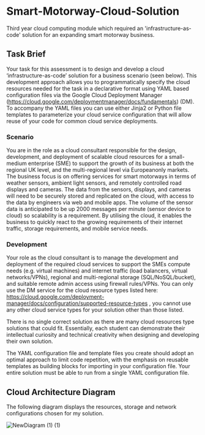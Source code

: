 # Smart-Motorway-Cloud-Solution
Third year cloud computing module which required an 'infrastructure-as-code' solution for an expanding smart motorway business.

## Task Brief
Your task for this assessment is to design and develop a cloud ‘infrastructure-as-code’ solution for a business scenario (seen below). This development approach allows you to programmatically specify the cloud resources needed for the task in a declarative format using YAML based configuration files via the Google Cloud Deployment Manager (https://cloud.google.com/deploymentmanager/docs/fundamentals) (DM). To accompany the YAML files you can use either Jinja2 or Python file templates to parameterize your cloud service configuration that will allow reuse of your code for common cloud service deployments.

### Scenario
You are in the role as a cloud consultant responsible for the design, development, and deployment of scalable cloud resources for a small-medium enterprise (SME) to support the
growth of its business at both the regional UK level, and the multi-regional level via Europeanonly markets. The business focus is on offering services for smart motorways in terms of weather sensors, ambient light sensors, and remotely controlled road displays and cameras. The data from the sensors, displays, and cameras will need to be securely stored and replicated on the cloud, with access to the data by engineers via web and mobile apps. The volume of the sensor data is anticipated to be up 2000 messages per minute (sensor device to cloud) so scalability is a requirement. By utilising the cloud, it enables the business to quickly react to the growing requirements of their internet traffic, storage requirements, and mobile service needs.

### Development
Your role as the cloud consultant is to manage the development and deployment of the required cloud services to support the SMEs compute needs (e.g. virtual machines) and internet traffic (load balancers, virtual networks/VPNs), regional and multi-regional storage (SQL/NoSQL/bucket), and suitable remote admin access using firewall rules/VPNs. 
You can only use the DM service for the cloud resource types listed here: https://cloud.google.com/deployment-manager/docs/configuration/supported-resource-types ,
you cannot use any other cloud service types for your solution other than those listed.

There is no single correct solution as there are many cloud resources type solutions that could fit. Essentially, each student can demonstrate their intellectual curiosity and technical creativity when designing and developing their own solution.

The YAML configuration file and template files you create should adopt an optimal approach to limit code repetition, with the emphasis on reusable templates as building blocks for importing in your configuration file. Your entire solution must be able to run from a single YAML configuration file.

## Cloud Architecture Diagram
The following diagram displays the resources, storage and network configurations chosen for my solution.

![NewDiagram (1) (1)](https://user-images.githubusercontent.com/32711675/128641199-2f3bc39f-9068-40b4-83c9-dc6d8dbb49dc.png)
